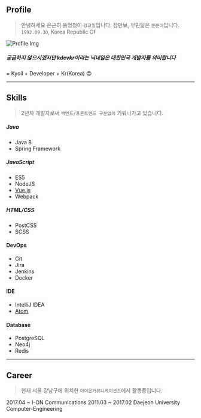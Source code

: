 ## Profile
> 안녕하세요 은근히 똥멍청이 `강교일`입니다.
> 잠만보, 무민닮은 `뚠뚠이`입니다.
> `1992.09.30`, Korea Republic Of

![Profile Img](/images/snorlax.gif)

##### 궁금하지 않으시겠지만 kdevkr이라는 닉네임은 대한민국 개발자를 의미합니다
= Kyoil + Developer + Kr(Korea)   :heart_eyes:

---
## Skills
> 2년차 개발자로써 `백엔드/프론트엔드 구분없이` 키워나가고 있습니다.

##### Java
- Java 8
- Spring Framework

##### JavaScript
- ES5
- NodeJS
- [Vue.js](https://vuejs.org/)
- Webpack

##### HTML/CSS
- PostCSS
- SCSS

#### DevOps
- Git
- Jira
- Jenkins
- Docker

#### IDE
- IntelliJ IDEA
- [Atom](https://atom.io/)

#### Database
- PostgreSQL
- Neo4j
- Redis

---
## Career
> 현재 서울 강남구에 위치한 `아이온커뮤니케이션즈`에서 활동중입니다.

2017.04 ~ I-ON Communications
2011.03 ~ 2017.02 Daejeon University Computer-Engineering
